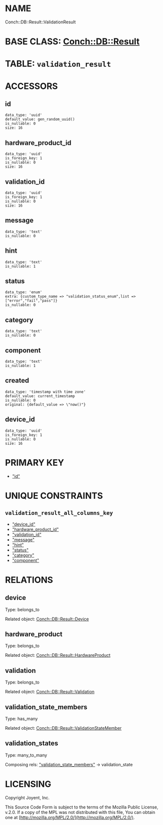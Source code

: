 # NAME

Conch::DB::Result::ValidationResult

# BASE CLASS: [Conch::DB::Result](../modules/Conch%3A%3ADB%3A%3AResult)

# TABLE: `validation_result`

# ACCESSORS

## id

```
data_type: 'uuid'
default_value: gen_random_uuid()
is_nullable: 0
size: 16
```

## hardware\_product\_id

```
data_type: 'uuid'
is_foreign_key: 1
is_nullable: 0
size: 16
```

## validation\_id

```
data_type: 'uuid'
is_foreign_key: 1
is_nullable: 0
size: 16
```

## message

```
data_type: 'text'
is_nullable: 0
```

## hint

```
data_type: 'text'
is_nullable: 1
```

## status

```
data_type: 'enum'
extra: {custom_type_name => "validation_status_enum",list => ["error","fail","pass"]}
is_nullable: 0
```

## category

```
data_type: 'text'
is_nullable: 0
```

## component

```
data_type: 'text'
is_nullable: 1
```

## created

```
data_type: 'timestamp with time zone'
default_value: current_timestamp
is_nullable: 0
original: {default_value => \"now()"}
```

## device\_id

```
data_type: 'uuid'
is_foreign_key: 1
is_nullable: 0
size: 16
```

# PRIMARY KEY

- ["id"](#id)

# UNIQUE CONSTRAINTS

## `validation_result_all_columns_key`

- ["device\_id"](#device_id)
- ["hardware\_product\_id"](#hardware_product_id)
- ["validation\_id"](#validation_id)
- ["message"](#message)
- ["hint"](#hint)
- ["status"](#status)
- ["category"](#category)
- ["component"](#component)

# RELATIONS

## device

Type: belongs\_to

Related object: [Conch::DB::Result::Device](../modules/Conch%3A%3ADB%3A%3AResult%3A%3ADevice)

## hardware\_product

Type: belongs\_to

Related object: [Conch::DB::Result::HardwareProduct](../modules/Conch%3A%3ADB%3A%3AResult%3A%3AHardwareProduct)

## validation

Type: belongs\_to

Related object: [Conch::DB::Result::Validation](../modules/Conch%3A%3ADB%3A%3AResult%3A%3AValidation)

## validation\_state\_members

Type: has\_many

Related object: [Conch::DB::Result::ValidationStateMember](../modules/Conch%3A%3ADB%3A%3AResult%3A%3AValidationStateMember)

## validation\_states

Type: many\_to\_many

Composing rels: ["validation\_state\_members"](#validation_state_members) -> validation\_state

# LICENSING

Copyright Joyent, Inc.

This Source Code Form is subject to the terms of the Mozilla Public License,
v.2.0. If a copy of the MPL was not distributed with this file, You can obtain
one at [http://mozilla.org/MPL/2.0/](http://mozilla.org/MPL/2.0/).
